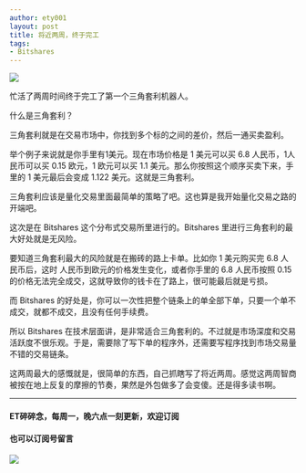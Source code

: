 ```yaml
---
author: ety001
layout: post
title: 将近两周，终于完工
tags:
- Bitshares
---
```

![](/upload/20191121/c559qchLC0ku2QKXNfUWn6NV8IcZiCvMW5J2xyyo.png)

忙活了两周时间终于完工了第一个三角套利机器人。

什么是三角套利？

三角套利就是在交易市场中，你找到多个标的之间的差价，然后一通买卖盈利。

举个例子来说就是你手里有1美元。现在市场价格是 1 美元可以买 6.8 人民币，1人民币可以买 0.15 欧元，1 欧元可以买 1.1 美元。那么你按照这个顺序买卖下来，手里的 1 美元最后会变成 1.122 美元。这就是三角套利。

三角套利应该是量化交易里面最简单的策略了吧。这也算是我开始量化交易之路的开端吧。

这次是在 Bitshares 这个分布式交易所里进行的。Bitshares 里进行三角套利的最大好处就是无风险。

要知道三角套利最大的风险就是在搬砖的路上卡单。比如你 1 美元购买完 6.8 人民币后，这时 人民币到欧元的价格发生变化，或者你手里的 6.8 人民币按照 0.15 的价格无法完全成交，这就导致你的钱卡在了路上，很可能最后就是亏损。

而 Bitshares 的好处是，你可以一次性把整个链条上的单全部下单，只要一个单不成交，就都不成交，且没有任何手续费。

所以 Bitshares 在技术层面讲，是非常适合三角套利的。不过就是市场深度和交易活跃度不很乐观。于是，需要除了写下单的程序外，还需要写程序找到市场交易量不错的交易链条。

这两周最大的感慨就是，很简单的东西，自己抓瞎写了将近两周。感觉这两周智商被按在地上反复的摩擦的节奏，果然是外包做多了会变傻。还是得多读书啊。

---
#### ET碎碎念，每周一，晚六点一刻更新，欢迎订阅
#### 也可以订阅号留言
![](/img/wechat-subscribe.jpg)

